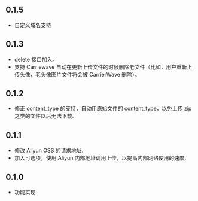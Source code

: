 ## 0.1.5

* 自定义域名支持

## 0.1.3

* delete 接口加入。
* 支持 Carriewave 自动在更新上传文件的时候删除老文件（比如，用户重新上传头像，老头像图片文件将会被 CarrierWave 删除）。

## 0.1.2

* 修正 content_type 的支持，自动用原始文件的 content_type，以免上传 zip 之类的文件以后无法下载.

## 0.1.1

* 修改 Aliyun OSS 的请求地址.
* 加入可选项，使用 Aliyun 内部地址调用上传，以提高内部网络使用的速度.

## 0.1.0

* 功能实现.
